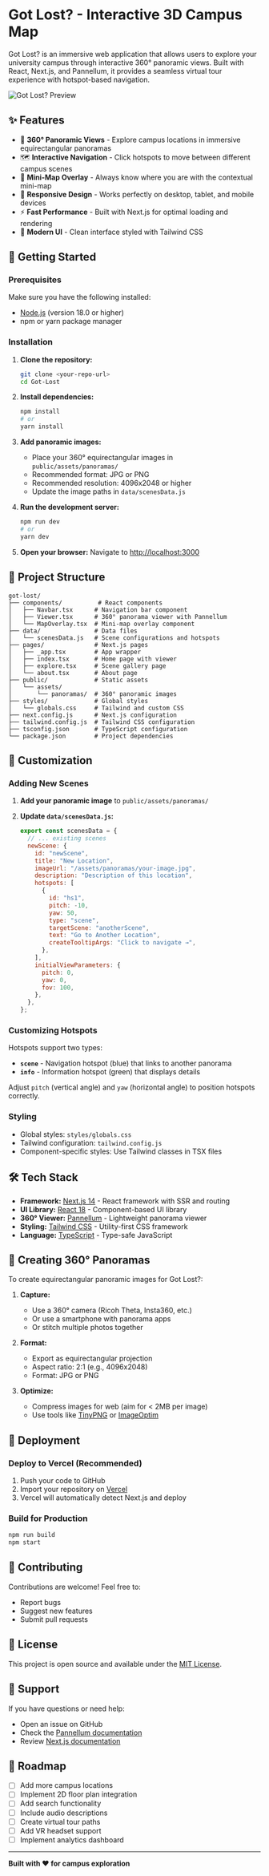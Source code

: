 # Got Lost? - Interactive 3D Campus Map

Got Lost? is an immersive web application that allows users to explore your university campus through interactive 360° panoramic views. Built with React, Next.js, and Pannellum, it provides a seamless virtual tour experience with hotspot-based navigation.

![Got Lost? Preview](https://via.placeholder.com/800x400?text=Got+Lost+Campus+Tour)

## ✨ Features

- 🎯 **360° Panoramic Views** - Explore campus locations in immersive equirectangular panoramas
- 🗺️ **Interactive Navigation** - Click hotspots to move between different campus scenes
- 📍 **Mini-Map Overlay** - Always know where you are with the contextual mini-map
- 📱 **Responsive Design** - Works perfectly on desktop, tablet, and mobile devices
- ⚡ **Fast Performance** - Built with Next.js for optimal loading and rendering
- 🎨 **Modern UI** - Clean interface styled with Tailwind CSS

## 🚀 Getting Started

### Prerequisites

Make sure you have the following installed:

- [Node.js](https://nodejs.org/) (version 18.0 or higher)
- npm or yarn package manager

### Installation

1. **Clone the repository:**

   ```bash
   git clone <your-repo-url>
   cd Got-Lost
   ```

2. **Install dependencies:**

   ```bash
   npm install
   # or
   yarn install
   ```

3. **Add panoramic images:**

   - Place your 360° equirectangular images in `public/assets/panoramas/`
   - Recommended format: JPG or PNG
   - Recommended resolution: 4096x2048 or higher
   - Update the image paths in `data/scenesData.js`

4. **Run the development server:**

   ```bash
   npm run dev
   # or
   yarn dev
   ```

5. **Open your browser:**
   Navigate to [http://localhost:3000](http://localhost:3000)

## 📁 Project Structure

```
got-lost/
├── components/          # React components
│   ├── Navbar.tsx      # Navigation bar component
│   ├── Viewer.tsx      # 360° panorama viewer with Pannellum
│   └── MapOverlay.tsx  # Mini-map overlay component
├── data/               # Data files
│   └── scenesData.js   # Scene configurations and hotspots
├── pages/              # Next.js pages
│   ├── _app.tsx        # App wrapper
│   ├── index.tsx       # Home page with viewer
│   ├── explore.tsx     # Scene gallery page
│   └── about.tsx       # About page
├── public/             # Static assets
│   └── assets/
│       └── panoramas/  # 360° panoramic images
├── styles/             # Global styles
│   └── globals.css     # Tailwind and custom CSS
├── next.config.js      # Next.js configuration
├── tailwind.config.js  # Tailwind CSS configuration
├── tsconfig.json       # TypeScript configuration
└── package.json        # Project dependencies
```

## 🎨 Customization

### Adding New Scenes

1. **Add your panoramic image** to `public/assets/panoramas/`

2. **Update `data/scenesData.js`:**
   ```javascript
   export const scenesData = {
     // ... existing scenes
     newScene: {
       id: "newScene",
       title: "New Location",
       imageUrl: "/assets/panoramas/your-image.jpg",
       description: "Description of this location",
       hotspots: [
         {
           id: "hs1",
           pitch: -10,
           yaw: 50,
           type: "scene",
           targetScene: "anotherScene",
           text: "Go to Another Location",
           createTooltipArgs: "Click to navigate →",
         },
       ],
       initialViewParameters: {
         pitch: 0,
         yaw: 0,
         fov: 100,
       },
     },
   };
   ```

### Customizing Hotspots

Hotspots support two types:

- **`scene`** - Navigation hotspot (blue) that links to another panorama
- **`info`** - Information hotspot (green) that displays details

Adjust `pitch` (vertical angle) and `yaw` (horizontal angle) to position hotspots correctly.

### Styling

- Global styles: `styles/globals.css`
- Tailwind configuration: `tailwind.config.js`
- Component-specific styles: Use Tailwind classes in TSX files

## 🛠️ Tech Stack

- **Framework:** [Next.js 14](https://nextjs.org/) - React framework with SSR and routing
- **UI Library:** [React 18](https://react.dev/) - Component-based UI library
- **360° Viewer:** [Pannellum](https://pannellum.org/) - Lightweight panorama viewer
- **Styling:** [Tailwind CSS](https://tailwindcss.com/) - Utility-first CSS framework
- **Language:** [TypeScript](https://www.typescriptlang.org/) - Type-safe JavaScript

## 📸 Creating 360° Panoramas

To create equirectangular panoramic images for Got Lost?:

1. **Capture:**

   - Use a 360° camera (Ricoh Theta, Insta360, etc.)
   - Or use a smartphone with panorama apps
   - Or stitch multiple photos together

2. **Format:**

   - Export as equirectangular projection
   - Aspect ratio: 2:1 (e.g., 4096x2048)
   - Format: JPG or PNG

3. **Optimize:**
   - Compress images for web (aim for < 2MB per image)
   - Use tools like [TinyPNG](https://tinypng.com/) or [ImageOptim](https://imageoptim.com/)

## 🚢 Deployment

### Deploy to Vercel (Recommended)

1. Push your code to GitHub
2. Import your repository on [Vercel](https://vercel.com)
3. Vercel will automatically detect Next.js and deploy

### Build for Production

```bash
npm run build
npm start
```

## 🤝 Contributing

Contributions are welcome! Feel free to:

- Report bugs
- Suggest new features
- Submit pull requests

## 📝 License

This project is open source and available under the [MIT License](LICENSE).

## 🙋 Support

If you have questions or need help:

- Open an issue on GitHub
- Check the [Pannellum documentation](https://pannellum.org/documentation/overview/)
- Review [Next.js documentation](https://nextjs.org/docs)

## 🎯 Roadmap

- [ ] Add more campus locations
- [ ] Implement 2D floor plan integration
- [ ] Add search functionality
- [ ] Include audio descriptions
- [ ] Create virtual tour paths
- [ ] Add VR headset support
- [ ] Implement analytics dashboard

---

**Built with ❤️ for campus exploration**
